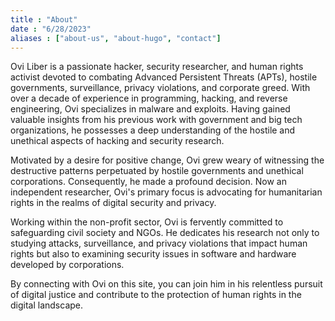 ```yaml
---
title : "About"
date : "6/28/2023"
aliases : ["about-us", "about-hugo", "contact"]
---
```


Ovi Liber is a passionate hacker, security researcher, and human rights activist devoted to combating Advanced Persistent Threats (APTs), hostile governments, surveillance, privacy violations, and corporate greed. With over a decade of experience in programming, hacking, and reverse engineering, Ovi specializes in malware and exploits. Having gained valuable insights from his previous work with government and big tech organizations, he possesses a deep understanding of the hostile and unethical aspects of hacking and security research.

Motivated by a desire for positive change, Ovi grew weary of witnessing the destructive patterns perpetuated by hostile governments and unethical corporations. Consequently, he made a profound decision. Now an independent researcher, Ovi's primary focus is advocating for humanitarian rights in the realms of digital security and privacy.

Working within the non-profit sector, Ovi is fervently committed to safeguarding civil society and NGOs. He dedicates his research not only to studying attacks, surveillance, and privacy violations that impact human rights but also to examining security issues in software and hardware developed by corporations.

By connecting with Ovi on this site, you can join him in his relentless pursuit of digital justice and contribute to the protection of human rights in the digital landscape.